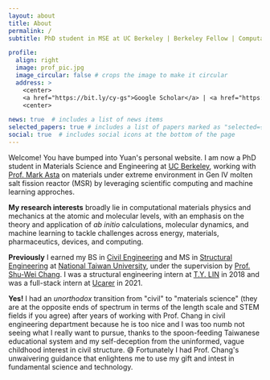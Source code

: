 ```yaml
---
layout: about
title: About
permalink: /
subtitle: PhD student in MSE at UC Berkeley | Berkeley Fellow | Computational Materials Science

profile:
  align: right
  image: prof_pic.jpg
  image_circular: false # crops the image to make it circular
  address: >
    <center>
    <a href="https://bit.ly/cy-gs">Google Scholar</a> | <a href="https://bit.ly/cy-cv">CV</a> | <a href="https://github.com/chiang-yuan">GitHub</a>
    <center>

news: true  # includes a list of news items
selected_papers: true # includes a list of papers marked as "selected={true}"
social: true  # includes social icons at the bottom of the page
---
```


Welcome! You have bumped into Yuan's personal website. I am now a PhD student in Materials Science and Engineering at [UC Berkeley](https://www.berkeley.edu/), working with [Prof. Mark Asta](https://asta.mse.berkeley.edu/) on materials under extreme environment in Gen IV molten salt fission reactor (MSR) by leveraging scientific computing and machine learning approches.

**My research interests** broadly lie in computational materials physics and mechanics at the atomic and molecular levels, with an emphasis on the theory and application of *ab initio* calculations, molecular dynamics, and machine learning to tackle challenges across energy, materials, pharmaceutics, devices, and computing. 

<!-- The nature of my research is highly multidisciplinary, requiring a knack to analyze and interpret a wealth amount of data in multi-scale systems across different time (from femtoseconds to years) and length (from Angstroms to meters) scales.  -->

**Previously** I earned my BS in [Civil Engineering](http://www.ce.ntu.edu.tw/en/) and MS in [Structural Engineering](http://www.ce.ntu.edu.tw/en/) at [National Taiwan University](https://www.ntu.edu.tw/english/index.html), under the supervision by [Prof. Shu-Wei Chang](https://www.swc-lab.tw/). I was a structural engineering intern at [T.Y. LIN](https://www.tylin.com/) in 2018 and was a full-stack intern at [Ucarer](https://ucarer.tw/) in 2021.  

**Yes!** I had an *unorthodox* transition from "civil" to "materials science" (they are at the opposite ends of spectrum in terms of the length scale and STEM fields if you agree) after years of working with Prof. Chang in civil engineering department because he is too nice and I was too numb not seeing what I really want to pursue, thanks to the spoon-feeding Taiwanese educational system and my self-deception from the uninformed, vague childhood interest in civil structure. :sweat_smile: Fortunately I had Prof. Chang's unwaivering guidance that enlightens me to use my gift and intest in fundamental science and technology.

<!-- Write your biography here. Tell the world about yourself. Link to your favorite [subreddit](http://reddit.com). You can put a picture in, too. The code is already in, just name your picture `prof_pic.jpg` and put it in the `img/` folder.

Put your address / P.O. box / other info right below your picture. You can also disable any these elements by editing `profile` property of the YAML header of your `_pages/about.md`. Edit `_bibliography/papers.bib` and Jekyll will render your [publications page](/al-folio/publications/) automatically.

Link to your social media connections, too. This theme is set up to use [Font Awesome icons](http://fortawesome.github.io/Font-Awesome/) and [Academicons](https://jpswalsh.github.io/academicons/), like the ones below. Add your Facebook, Twitter, LinkedIn, Google Scholar, or just disable all of them. -->
